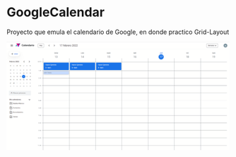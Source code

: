 # GoogleCalendar
Proyecto que emula el calendario de Google, en donde practico Grid-Layout

![Imagen GoogleCalendar](https://github.com/NataliaHilarion/GoogleCalendar/blob/main/googlecalendar.png)

